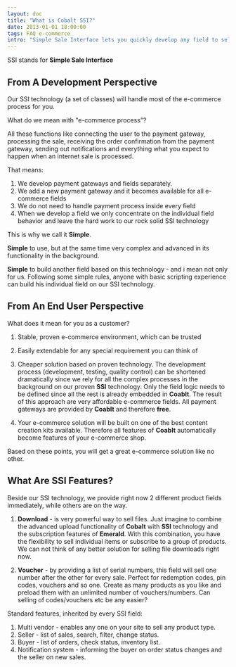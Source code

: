 ```yaml
---
layout: doc
title: "What is Cobalt SSI?"
date: 2013-01-01 18:00:00
tags: FAQ e-commerce
intro: "Simple Sale Interface lets you quickly develop any field to sell anything you want."
---
```


SSI stands for **Simple Sale Interface**

## From A Development Perspective

Our SSI technology (a set of classes) will handle most of the e-commerce process for you.

What do we mean with "e-commerce process"?

All these functions like connecting the user to the payment gateway, processing the sale, receiving the order confirmation from the payment gateway, sending out notifications and everything what you expect to happen when an internet sale is processed.

That means:

1. We develop payment gateways and fields separately.
2. We add a new payment gateway and it becomes available for all e-commerce fields
3. We do not need to handle payment process inside every field
4. When we develop a field we only concentrate on the individual field behavior and leave the hard work to our rock solid SSI technology

 This is why we call it **Simple**.

**Simple** to use, but at the same time very complex and advanced in its functionality in the background.

**Simple** to build another field based on this technology - and i mean not only for us. Following some simple rules, anyone with basic scripting experience can build his individual field on our SSI technology.

## From An End User Perspective

What does it mean for you as a customer?

1. Stable, proven e-commerce environment, which can be trusted

2. Easily extendable for any special requirement you can think of

3. Cheaper solution based on proven technology.  The development process
(development, testing, quality control) can be shortened dramatically since we rely for all the complex processes in the background on our proven **SSI** technology. Only the field logic needs to be defined since all the rest is already embedded in **Coablt**. The result of this approach are very affordable e-commerce fields. All payment gateways are provided by **Coablt** and therefore **free**.

4. Your e-commerce solution will be built on one of the best content creation kits available. Therefore all features of **Coablt** automatically become features of your e-commerce shop.

Based on these points, you will get a great e-commerce solution like no other.

## What Are SSI Features?

Beside our SSI technology, we provide right now 2 different product fields immediately, while others are on the way.

1. **Download** - is very powerful way to sell files. Just imagine to combine the advanced upload functionality of **Cobalt** with **SSI** technology and the subscription features of **Emerald**. With this combination, you have the flexibility to sell individual items or subscribe to a group of products. We can not think of any better solution for selling file downloads right now.

2. **Voucher** - by providing a list of serial numbers, this field will sell one number after the other for every sale. Perfect for redemption codes, pin codes, vouchers and so one. Create as many products as you like and preload them with an unlimited number of vouchers/numbers. Can selling of codes/vouchers etc be any easier?

Standard features, inherited by every SSI field:

1. Multi vendor - enables any one on your site to sell any product type.
2. Seller - list of sales, search, filter, change status.
3. Buyer - list of orders, check status, inventory list.
4. Notification system - informing the buyer on order status changes and the seller on new sales.
